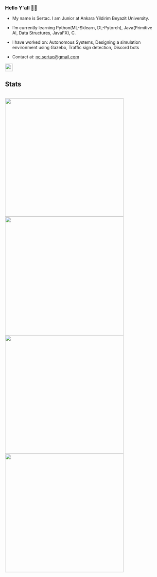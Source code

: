 ### Hello Y'all 👋🏻

- My name is Sertac. I am Junior at Ankara Yildirim Beyazit University.
- I’m currently learning Python(ML-Sklearn, DL-Pytorch), Java(Primitive AI, Data Structures, JavaFX), C.
- I have worked on: 
    Autonomous Systems, 
    Designing a simulation environment using Gazebo,
    Traffic sign detection,
    Discord bots
    
- Contact at: nc.sertac@gmail.com

<p>
<a href="https://www.linkedin.com/in/sertac-ince/"><img src="https://img.shields.io/badge/linkedin-%230077B5.svg?&style=for-the-badge&logo=linkedin&logoColor=white" height=25></a> 

<h2>Stats</h2>
<br>

<a href="https://github.com/sertaci">
<img align="left" width=390 src="https://github-readme-streak-stats.herokuapp.com/?user=sertaci&theme=react&border=61dafb&hide_border=true"/>
</a>

 
<a href="https://github.com/sertaci">
<img align="left" width=390 src="https://github-readme-stats.vercel.app/api?username=sertaci&show_icons=true&theme=react&border_color=61dafb&hide_border=true" />
</a>


<a href="https://github.com/sertaci">
<img width=390 align="left" src="https://github-readme-stats.vercel.app/api/top-langs/?username=sertaci&title_color=61dafb&text_color=ffffff&icon_color=61dafb&bg_color=20232a&langs_count=8&layout=compact&border_color=61dafb&hide_border=true" />
</a>

<a href="https://github.com/sertaci">
<img src="https://github-readme-activity-graph.cyclic.app/graph?username=sertaci&theme=react-dark&bg_color=20232a&hide_border=true" width=390/>
</a>

